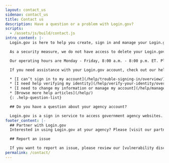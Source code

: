```yaml
---
layout: contact_us
sidenav: contact_us
title: Contact us
description: Have a question or a problem with Login.gov?
scripts:
  - /assets/js/build/contact.js
intro_content: |-
  Login.gov is here to help you create, sign in and manage your Login.gov account.

  As a security measure, we do not have access to delete your Login.gov account or change your password on your behalf.

  Our operating hours are Monday - Friday, 8:00 a.m. - 8:00 p.m. ET. Please note that it could take up to two business days for our customer support agents to respond to your question. Thank you for your patience.

  If you need assistance with your Login.gov account, check out our help center articles for help with common issues.

  * [I can’t sign in to my account](/help/trouble-signing-in/overview/)
  * [I need help verifying my identity](/help/verify-your-identity/overview/)
  * [I need to change my information or manage my account](/help/manage-your-account/overview/)
  * [Browse more help articles](/help/)
  {: .help-question-list}

  ## Do you have a question about your agency account?

  Login.gov is a sign in service to access government agency websites. If you have questions about the agency website, which may include questions about your application status, membership, eligibility, benefits or other specific concerns related to your account with that government agency, please contact that agency.
footer_content: |-
  ## Partner with Login.gov
  Interested in using Login.gov at your agency? Please [visit our partners website](https://partners.login.gov/) for more information.

  ## Report an issue

  If you want to report an issue, please review our [vulnerability disclosure policy](https://18f.gsa.gov/vulnerability-disclosure-policy/) and report through our [TTS Bug Bounty program](https://hackerone.com/tts).
permalink: /contact/
---
```

